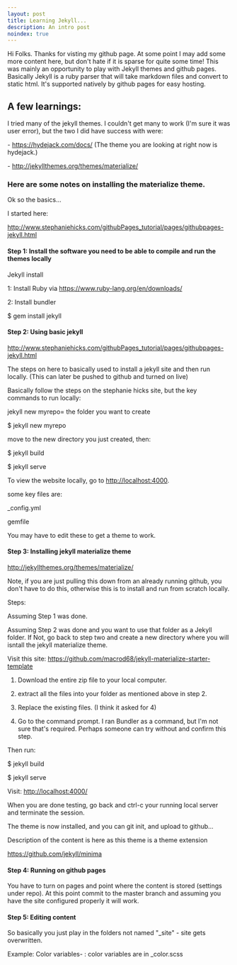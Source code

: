 ```yaml
---
layout: post
title: Learning Jekyll...
description: An intro post
noindex: true
---
```

Hi Folks. Thanks for visting my github page. At some point I may add some more
content here, but don't hate if it is sparse for quite some time! This was
mainly an opportunity to play with Jekyll themes and github pages. Basically
Jekyll is a ruby parser that will take markdown files and convert to static
html. It's supported natively by github pages for easy hosting.

A few learnings:
----------------

I tried many of the jekyll themes. I couldn't get many to work (I'm sure it was
user error), but the two I did have success with were:

\- <https://hydejack.com/docs/> (The theme you are looking at right now is
hydejack.)

\- <http://jekyllthemes.org/themes/materialize/>

### Here are some notes on installing the materialize theme.

Ok so the basics...

I started here:

<http://www.stephaniehicks.com/githubPages_tutorial/pages/githubpages-jekyll.html>

#### **Step 1**: Install the software you need to be able to compile and run the themes locally

Jekyll install

1: Install Ruby via https://www.ruby-lang.org/en/downloads/

2: Install bundler

\$ gem install jekyll

#### **Step 2**: Using basic jekyll

<http://www.stephaniehicks.com/githubPages_tutorial/pages/githubpages-jekyll.html>

The steps on here to basically used to install a jekyll site and then run
locally. (This can later be pushed to github and turned on live)

Basically follow the steps on the stephanie hicks site, but the key commands to
run locally:

jekyll new myrepo= the folder you want to create

\$ jekyll new myrepo

move to the new directory you just created, then:

\$ jekyll build

\$ jekyll serve

To view the website locally, go to <http://localhost:4000>.

some key files are:

\_config.yml

gemfile

You may have to edit these to get a theme to work.

#### **Step 3**: Installing jekyll materialize theme

<http://jekyllthemes.org/themes/materialize/>

Note, if you are just pulling this down from an already running github, you
don't have to do this, otherwise this is to install and run from scratch
locally.

Steps:

Assuming Step 1 was done.

Assuming Step 2 was done and you want to use that folder as a Jekyll folder. If
Not, go back to step two and create a new directory where you will isntall the
jekyll materialize theme.

Visit this site:
<https://github.com/macrod68/jekyll-materialize-starter-template>

1. Download the entire zip file to your local computer.

2. extract all the files into your folder as mentioned above in step 2.

3. Replace the existing files. (I think it asked for 4)

4. Go to the command prompt. I ran Bundler as a command, but I'm not sure that's
required. Perhaps someone can try without and confirm this step.

Then run:

\$ jekyll build

\$ jekyll serve

Visit: <http://localhost:4000/>

When you are done testing, go back and ctrl-c your running local server and
terminate the session.

The theme is now installed, and you can git init, and upload to github...

Description of the content is here as this theme is a theme extension

<https://github.com/jekyll/minima>

#### **Step 4**: Running on github pages

You have to turn on pages and point where the content is stored (settings under
repo).  At this point commit to the master branch and assuming you have the site configured properly it will work.

#### **Step 5**: Editing content

So basically you just play in the folders not named "_site" - site gets
overwritten.

Example: Color variables- : color variables are in \_color.scss


 

